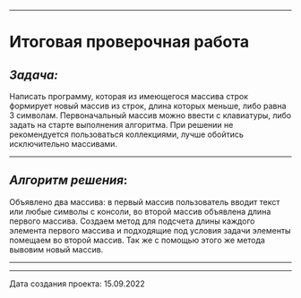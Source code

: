 ***
# **Итоговая проверочная работа**

## *Задача:*

Написать программу, которая из имеющегося массива строк формирует новый массив из строк, длина которых меньше, либо равна 3 символам. Первоначальный массив можно ввести с клавиатуры, либо задать на старте выполнения алгоритма. При решении не рекомендуется пользоваться коллекциями, лучше обойтись исключительно массивами.

***
## *Алгоритм решения*:
Объявлено два массива: в первый массив пользователь  вводит текст или любые символы с консоли, во второй массив объявлена  длина первого массива. Создаем метод для подсчета длины каждого элемента первого массива и подходящие под условия задачи элементы помещаем во второй массив. Так же с помощью этого же метода вывовим новый массив.
***
***
Дата создания проекта: 15.09.2022